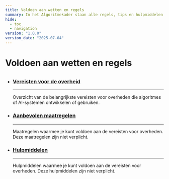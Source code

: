 ```yaml
---
title: Voldoen aan wetten en regels
summary: In het Algoritmekader staan alle regels, tips en hulpmiddelen voor verantwoord gebruik van algoritmes en AI door de overheid.
hide:
  - toc
  - navigation
version: "1.0.0"
version_date: "2025-07-04"
---
```

# Voldoen aan wetten en regels


<div style="margin-top:32px;" class="grid cards" markdown>

-   ### [Vereisten voor de overheid](vereisten/index.md)

    ---

    Overzicht van de belangrijkste vereisten voor overheden die algoritmes of AI-systemen ontwikkelen of gebruiken.


-   ### [Aanbevolen maatregelen](maatregelen/index.md)

    ---

    Maatregelen waarmee je kunt voldoen aan de vereisten voor overheden. Deze maatregelen zijn niet verplicht.

-   ### [Hulpmiddelen](hulpmiddelen/index.md)

    ---

    Hulpmiddelen waarmee je kunt voldoen aan de vereisten voor overheden. Deze hulpmiddelen zijn niet verplicht.



</div>
